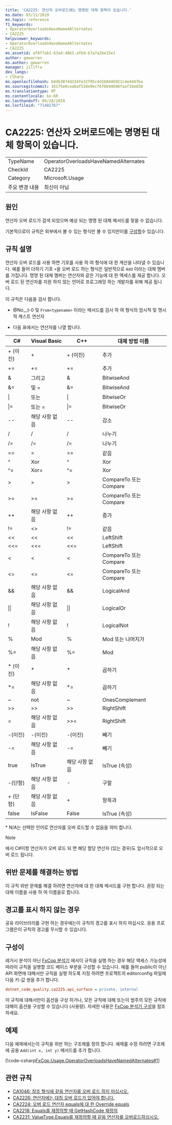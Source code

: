```yaml
---
title: 'CA2225: 연산자 오버로드에는 명명된 대체 항목이 있습니다.'
ms.date: 03/11/2019
ms.topic: reference
f1_keywords:
- OperatorOverloadsHaveNamedAlternates
- CA2225
helpviewer_keywords:
- OperatorOverloadsHaveNamedAlternates
- CA2225
ms.assetid: af8f7ab1-63ad-4861-afb9-b7a7a2be15e1
author: gewarren
ms.author: gewarren
manager: jillfra
dev_langs:
- CSharp
ms.openlocfilehash: b4db3074d334fe32f95c4d1b8446921c4e4d47ba
ms.sourcegitcommit: 16175e0cea6af528e9ec76f0b94690faaf1bed30
ms.translationtype: MT
ms.contentlocale: ko-KR
ms.lasthandoff: 09/28/2019
ms.locfileid: "71481767"
---
```

# <a name="ca2225-operator-overloads-have-named-alternates"></a>CA2225: 연산자 오버로드에는 명명된 대체 항목이 있습니다.

|||
|-|-|
|TypeName|OperatorOverloadsHaveNamedAlternates|
|CheckId|CA2225|
|Category|Microsoft.Usage|
|주요 변경 내용|최신이 아님|

## <a name="cause"></a>원인

연산자 오버 로드가 검색 되었으며 예상 되는 명명 된 대체 메서드를 찾을 수 없습니다.

기본적으로이 규칙은 외부에서 볼 수 있는 형식만 볼 수 있지만이를 [구성할](#configurability)수 있습니다.

## <a name="rule-description"></a>규칙 설명

연산자 오버 로드를 사용 하면 기호를 사용 하 여 형식에 대 한 계산을 나타낼 수 있습니다. 예를 들어 더하기 기호 `+`을 오버 로드 하는 형식은 일반적으로 `Add` 이라는 대체 멤버를 가집니다. 명명 된 대체 멤버는 연산자와 같은 기능에 대 한 액세스를 제공 합니다. 오버 로드 된 연산자를 지원 하지 않는 언어로 프로그래밍 하는 개발자를 위해 제공 됩니다.

이 규칙은 다음을 검사 합니다.

- @No__t-0 및 `From<typename>` 이라는 메서드를 검사 하 여 형식의 암시적 및 명시적 캐스트 연산자

- 다음 표에서는 연산자를 나열 합니다.

|C#|Visual Basic|C++|대체 방법 이름|
|-|-|-|-|
|+ (이진)|+|+ (이진)|추가|
|+=|+=|+=|추가|
|&|그리고|&|BitwiseAnd|
|&=|및 =|&=|BitwiseAnd|
|&#124;|또는|&#124;|BitwiseOr|
|&#124;=|또는 =|&#124;=|BitwiseOr|
|--|해당 사항 없음|--|감소|
|/|/|/|나누기|
|/=|/=|/=|나누기|
|==|=|==|같음|
|^|Xor|^|Xor|
|^=|Xor=|^=|Xor|
|>|>|>|CompareTo 또는 Compare|
|>=|>=|>=|CompareTo 또는 Compare|
|++|해당 사항 없음|++|증가|
|!=|<>|!=|같음|
|<<|<<|<<|LeftShift|
|<<=|<<=|<<=|LeftShift|
|<|<|<|CompareTo 또는 Compare|
|<=|<=|\<=|CompareTo 또는 Compare|
|&&|해당 사항 없음|&&|LogicalAnd|
|&#124;&#124;|해당 사항 없음|&#124;&#124;|LogicalOr|
|!|해당 사항 없음|!|LogicalNot|
|%|Mod|%|Mod 또는 나머지가|
|%=|해당 사항 없음|%=|Mod|
|* (이진)|*|*|곱하기|
|*=|해당 사항 없음|*=|곱하기|
|~|not|~|OnesComplement|
|>>|>>|>>|RightShift|
=|해당 사항 없음|>>=|RightShift|
|-(이진)|-(이진)|-(이진)|빼기|
|-=|해당 사항 없음|-=|빼기|
|true|IsTrue|해당 사항 없음|IsTrue (속성)|
|-(단항)|해당 사항 없음|-|구할|
|+ (단항)|해당 사항 없음|+|항목과|
|false|IsFalse|False|IsTrue (속성)|

\* N/A는 선택한 언어로 연산자를 오버 로드할 수 없음을 의미 합니다.

> [!NOTE]
> 에서 C#이항 연산자가 오버 로드 되 면 해당 할당 연산자 (있는 경우)도 암시적으로 오버 로드 됩니다.

## <a name="how-to-fix-violations"></a>위반 문제를 해결하는 방법

이 규칙 위반 문제를 해결 하려면 연산자에 대 한 대체 메서드를 구현 합니다. 권장 되는 대체 이름을 사용 하 여 이름을로 합니다.

## <a name="when-to-suppress-warnings"></a>경고를 표시 하지 않는 경우

공유 라이브러리를 구현 하는 경우에는이 규칙의 경고를 표시 하지 마십시오. 응용 프로그램은이 규칙의 경고를 무시할 수 있습니다.

## <a name="configurability"></a>구성이

레거시 분석이 아닌 [FxCop 분석기](install-fxcop-analyzers.md) 에서이 규칙을 실행 하는 경우 해당 액세스 가능성에 따라이 규칙을 실행할 코드 베이스 부분을 구성할 수 있습니다. 예를 들어 public이 아닌 API 화면에 대해서만 규칙을 실행 하도록 지정 하려면 프로젝트의 editorconfig 파일에 다음 키-값 쌍을 추가 합니다.

```ini
dotnet_code_quality.ca2225.api_surface = private, internal
```

이 규칙에 대해서만이 옵션을 구성 하거나, 모든 규칙에 대해 또는이 범주의 모든 규칙에 대해이 옵션을 구성할 수 있습니다 (사용량). 자세한 내용은 [FxCop 분석기 구성](configure-fxcop-analyzers.md)을 참조 하세요.

## <a name="example"></a>예제

다음 예제에서는이 규칙을 위반 하는 구조체를 정의 합니다. 예제를 수정 하려면 구조체에 공용 `Add(int x, int y)` 메서드를 추가 합니다.

[!code-csharp[FxCop.Usage.OperatorOverloadsHaveNamedAlternates#1](../code-quality/codesnippet/CSharp/ca2225-operator-overloads-have-named-alternates_1.cs)]

## <a name="related-rules"></a>관련 규칙

- [CA1046: 참조 형식에 같음 연산자를 오버 로드 하지 마십시오.](../code-quality/ca1046-do-not-overload-operator-equals-on-reference-types.md)
- [CA2226: 연산자에는 대칭 오버 로드가 있어야 합니다.](../code-quality/ca2226-operators-should-have-symmetrical-overloads.md)
- [CA2224: 오버 로드 연산자 equals에 대 한 Override equals](../code-quality/ca2224-override-equals-on-overloading-operator-equals.md)
- [CA2218: Equals를 재정의할 때 GetHashCode 재정의](../code-quality/ca2218-override-gethashcode-on-overriding-equals.md)
- [CA2231: ValueType.Equals를 재정의할 때 같음 연산자를 오버로드하십시오.](../code-quality/ca2231-overload-operator-equals-on-overriding-valuetype-equals.md)